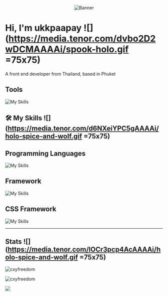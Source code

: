 <p align="center">
<img src="https://spicy-tails.net/_assets/images/press/press_saw_kv.png" alt="Banner">
</p>

# Hi, I'm ukkpaapay  ![](https://media.tenor.com/dvbo2D2wDCMAAAAi/spook-holo.gif =75x75)


A front end developer from Thailand, based in Phuket 

## Tools

![My Skills](https://skillicons.dev/icons?i=postman,vscode,github)


## 🛠️ My Skills   ![](https://media.tenor.com/d6NXeiYPC5gAAAAi/holo-spice-and-wolf.gif =75x75)


## Programming Languages
![My Skills](https://skillicons.dev/icons?i=js,ts,dart)


## Framework
![My Skills](https://skillicons.dev/icons?i=react,next,flutter)



## CSS Framework
![My Skills](https://skillicons.dev/icons?i=bootstrap,tailwind)


----

## Stats ![](https://media.tenor.com/lOCr3pcp4AcAAAAi/holo-spice-and-wolf.gif =75x75)

<p><img src="https://github-readme-streak-stats.herokuapp.com/?user=ukkpaapay&theme=material-palenight&hide_border=false" alt="cxyfreedom" /></p>
<p><img src="https://github-readme-stats.vercel.app/api/top-langs/?username=ukkpaapay&theme=material-palenight&hide_border=false&include_all_commits=false&count_private=false&layout=compact" alt="cxyfreedom" /></p>

![](https://github-profile-trophy.vercel.app/?username=ukkpaapay&theme=dracula&no-frame=false&no-bg=false&margin-w=4)
